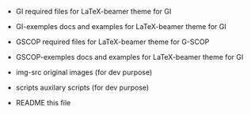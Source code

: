 * GI
  required files for LaTeX-beamer theme for GI

* GI-exemples
  docs and examples for LaTeX-beamer theme for GI

* GSCOP
  required files for LaTeX-beamer theme for G-SCOP
  
* GSCOP-exemples
  docs and examples for LaTeX-beamer theme for GI

* img-src
  original images (for dev purpose)

* scripts
  auxilary scripts (for dev purpose)

* README
  this file
  

